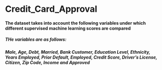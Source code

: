 # Credit_Card_Approval
#### The dataset takes into account the following variables under which different supervised machine learning scores are compared

##### THe variables are as follows:
##### Male, Age, Debt, Married, Bank Customer, Education Level, Ethnicity, Years Employed, Prior Default, Employed, Credit Score, Driver’s License, Citizen, Zip Code, Income and Approved
